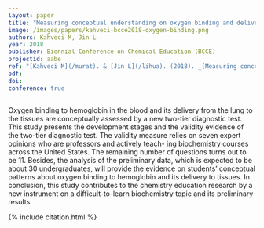 ```yaml
---
layout: paper
title: "Measuring conceptual understanding on oxygen binding and delivery in a biochemistry course"
image: /images/papers/kahveci-bcce2018-oxygen-binding.png
authors: Kahveci M, Jin L
year: 2018
publisher: Biennial Conference on Chemical Education (BCCE)
projectid: aabe
ref: "[Kahveci M](/murat). & [Jin L](/lihua). (2018). _[Measuring conceptual understanding on oxygen binding and delivery in a biochemistry course](/aai)_. Paper presented at Biennial Conference on Chemical Education (BCCE). Notre Dame, IN, USA. July 29 – August 2, 2018."
pdf:
doi:
conference: true 
---
```


Oxygen binding to hemoglobin in the blood and its delivery from the lung to the tissues are conceptually assessed by a new two-tier diagnostic test. This study presents the development stages and the validity evidence of the two-tier diagnostic test. The validity measure relies on seven expert opinions who are professors and actively teach- ing biochemistry courses across the United States. The remaining number of questions turns out to be 11. Besides, the analysis of the preliminary data, which is expected to be about 30 undergraduates, will provide the evidence on students’ conceptual patterns about oxygen binding to hemoglobin and its delivery to tissues. In conclusion, this study contributes to the chemistry education research by a new instrument on a difficult-to-learn biochemistry topic and its preliminary results.

{% include citation.html %}